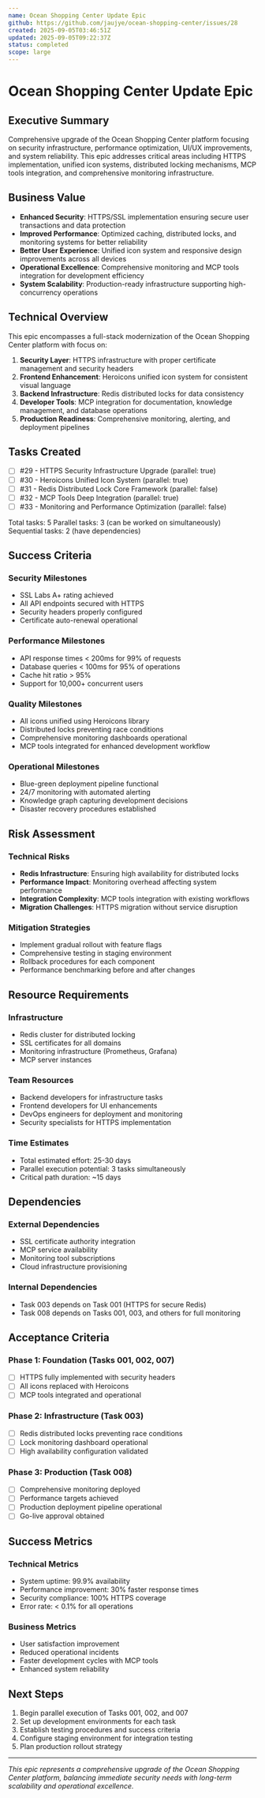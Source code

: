```yaml
---
name: Ocean Shopping Center Update Epic
github: https://github.com/jaujye/ocean-shopping-center/issues/28
created: 2025-09-05T03:46:51Z
updated: 2025-09-05T09:22:37Z
status: completed
scope: large
---
```


# Ocean Shopping Center Update Epic

## Executive Summary

Comprehensive upgrade of the Ocean Shopping Center platform focusing on security infrastructure, performance optimization, UI/UX improvements, and system reliability. This epic addresses critical areas including HTTPS implementation, unified icon systems, distributed locking mechanisms, MCP tools integration, and comprehensive monitoring infrastructure.

## Business Value

- **Enhanced Security**: HTTPS/SSL implementation ensuring secure user transactions and data protection
- **Improved Performance**: Optimized caching, distributed locks, and monitoring systems for better reliability
- **Better User Experience**: Unified icon system and responsive design improvements across all devices
- **Operational Excellence**: Comprehensive monitoring and MCP tools integration for development efficiency
- **System Scalability**: Production-ready infrastructure supporting high-concurrency operations

## Technical Overview

This epic encompasses a full-stack modernization of the Ocean Shopping Center platform with focus on:

1. **Security Layer**: HTTPS infrastructure with proper certificate management and security headers
2. **Frontend Enhancement**: Heroicons unified icon system for consistent visual language
3. **Backend Infrastructure**: Redis distributed locks for data consistency
4. **Developer Tools**: MCP integration for documentation, knowledge management, and database operations
5. **Production Readiness**: Comprehensive monitoring, alerting, and deployment pipelines

## Tasks Created

- [ ] #29 - HTTPS Security Infrastructure Upgrade (parallel: true)
- [ ] #30 - Heroicons Unified Icon System (parallel: true)
- [ ] #31 - Redis Distributed Lock Core Framework (parallel: false)
- [ ] #32 - MCP Tools Deep Integration (parallel: true)
- [ ] #33 - Monitoring and Performance Optimization (parallel: false)

Total tasks: 5
Parallel tasks: 3 (can be worked on simultaneously)
Sequential tasks: 2 (have dependencies)

## Success Criteria

### Security Milestones
- SSL Labs A+ rating achieved
- All API endpoints secured with HTTPS
- Security headers properly configured
- Certificate auto-renewal operational

### Performance Milestones
- API response times < 200ms for 99% of requests
- Database queries < 100ms for 95% of operations
- Cache hit ratio > 95%
- Support for 10,000+ concurrent users

### Quality Milestones
- All icons unified using Heroicons library
- Distributed locks preventing race conditions
- Comprehensive monitoring dashboards operational
- MCP tools integrated for enhanced development workflow

### Operational Milestones
- Blue-green deployment pipeline functional
- 24/7 monitoring with automated alerting
- Knowledge graph capturing development decisions
- Disaster recovery procedures established

## Risk Assessment

### Technical Risks
- **Redis Infrastructure**: Ensuring high availability for distributed locks
- **Performance Impact**: Monitoring overhead affecting system performance
- **Integration Complexity**: MCP tools integration with existing workflows
- **Migration Challenges**: HTTPS migration without service disruption

### Mitigation Strategies
- Implement gradual rollout with feature flags
- Comprehensive testing in staging environment
- Rollback procedures for each component
- Performance benchmarking before and after changes

## Resource Requirements

### Infrastructure
- Redis cluster for distributed locking
- SSL certificates for all domains
- Monitoring infrastructure (Prometheus, Grafana)
- MCP server instances

### Team Resources
- Backend developers for infrastructure tasks
- Frontend developers for UI enhancements
- DevOps engineers for deployment and monitoring
- Security specialists for HTTPS implementation

### Time Estimates
- Total estimated effort: 25-30 days
- Parallel execution potential: 3 tasks simultaneously
- Critical path duration: ~15 days

## Dependencies

### External Dependencies
- SSL certificate authority integration
- MCP service availability
- Monitoring tool subscriptions
- Cloud infrastructure provisioning

### Internal Dependencies
- Task 003 depends on Task 001 (HTTPS for secure Redis)
- Task 008 depends on Tasks 001, 003, and others for full monitoring

## Acceptance Criteria

### Phase 1: Foundation (Tasks 001, 002, 007)
- [ ] HTTPS fully implemented with security headers
- [ ] All icons replaced with Heroicons
- [ ] MCP tools integrated and operational

### Phase 2: Infrastructure (Task 003)
- [ ] Redis distributed locks preventing race conditions
- [ ] Lock monitoring dashboard operational
- [ ] High availability configuration validated

### Phase 3: Production (Task 008)
- [ ] Comprehensive monitoring deployed
- [ ] Performance targets achieved
- [ ] Production deployment pipeline operational
- [ ] Go-live approval obtained

## Success Metrics

### Technical Metrics
- System uptime: 99.9% availability
- Performance improvement: 30% faster response times
- Security compliance: 100% HTTPS coverage
- Error rate: < 0.1% for all operations

### Business Metrics
- User satisfaction improvement
- Reduced operational incidents
- Faster development cycles with MCP tools
- Enhanced system reliability

## Next Steps

1. Begin parallel execution of Tasks 001, 002, and 007
2. Set up development environments for each task
3. Establish testing procedures and success criteria
4. Configure staging environment for integration testing
5. Plan production rollout strategy

---

*This epic represents a comprehensive upgrade of the Ocean Shopping Center platform, balancing immediate security needs with long-term scalability and operational excellence.*